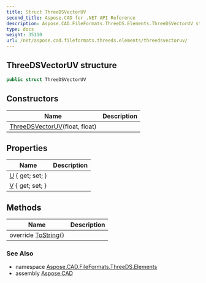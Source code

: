 ```yaml
---
title: Struct ThreeDSVectorUV
second_title: Aspose.CAD for .NET API Reference
description: Aspose.CAD.FileFormats.ThreeDS.Elements.ThreeDSVectorUV struct. 
type: docs
weight: 35110
url: /net/aspose.cad.fileformats.threeds.elements/threedsvectoruv/
---
```

## ThreeDSVectorUV structure

```csharp
public struct ThreeDSVectorUV
```

## Constructors

| Name | Description |
| --- | --- |
| [ThreeDSVectorUV](threedsvectoruv/)(float, float) |  |

## Properties

| Name | Description |
| --- | --- |
| [U](../../aspose.cad.fileformats.threeds.elements/threedsvectoruv/u/) { get; set; } |  |
| [V](../../aspose.cad.fileformats.threeds.elements/threedsvectoruv/v/) { get; set; } |  |

## Methods

| Name | Description |
| --- | --- |
| override [ToString](../../aspose.cad.fileformats.threeds.elements/threedsvectoruv/tostring/)() |  |

### See Also

* namespace [Aspose.CAD.FileFormats.ThreeDS.Elements](../../aspose.cad.fileformats.threeds.elements/)
* assembly [Aspose.CAD](../../)


